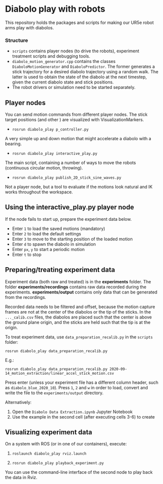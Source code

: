# Diabolo play with robots

This repository holds the packages and scripts for making our UR5e robot arms play with diabolos.


### Structure

- `scripts` contains player nodes (to drive the robots), experiment treatment scripts and debugging tools. 
- `diabolo_motion_generator.cpp` contains the classes `DiaboloMotionGenerator` and `DiaboloPredictor`. The former generates a stick trajectory for a desired diabolo trajectory using a random walk. The latter is used to obtain the state of the diabolo at the next timestep, given the current diabolo state and stick positions.
- The robot drivers or simulation need to be started separately.

## Player nodes

You can send motion commands from different player nodes. The stick target positions (and other ) are visualized with VisualizationMarkers.

* `rosrun diabolo_play p_controller.py`

A very simple up and down motion that might accelerate a diabolo with a bearing.

* `rosrun diabolo_play interactive_play.py`

The main script, containing a number of ways to move the robots (continuous circular motion, throwing).

* `rosrun diabolo_play publish_2D_stick_sine_waves.py`

Not a player node, but a tool to evaluate if the motions look natural and IK works throughout the workspace.


## Using the interactive_play.py player node

If the node fails to start up, prepare the experiment data below.

- Enter `1` to load the saved motions (mandatory)
- Enter `2` to load the default settings
- Enter `3` to move to the starting position of the loaded motion
- Enter `d` to spawn the diabolo in simulation
- Enter `px`, `y` to start a periodic motion
- Enter `t` to stop


## Preparing/treating experiment data

Experiment data (both raw and treated) is in the **experiments** folder. The folder **experiments/recordings** contains raw data recorded during the experiments. **experiments/output** contains only data that can be generated from the recordings.

Recorded data needs to be filtered and offset, because the motion capture frames are not at the center of the diabolos or the tip of the sticks. In the `..._calib.csv` files, the diabolos are placed such that the center is above the ground plane origin, and the sticks are held such that the tip is at the origin.

To treat experiment data, use `data_preparation_recalib.py` in the `scripts` folder:

```
rosrun diabolo_play data_preparation_recalib.py 
```

E.g.:

```
rosrun diabolo_play data_preparation_recalib.py 2020-09-14_motion_extraction/linear_accel_stick_motion.csv
```

Press enter (unless your experiment file has a different column header, such as `diabolo_blue_2020_10`). Press `1`, `2` and `w` in order to load, convert and write the file to the `experiments/output` directory.

Alternatively:

1. Open the `Diabolo Data Extraction.ipynb` Jupyter Notebook 
2. Use the example in the second cell (after executing cells 3-6) to create 


## Visualizing experiment data

On a system with ROS (or in one of our containers), execute:

1. `roslaunch diabolo_play rviz.launch`

2. `rosrun diabolo_play playback_experiment.py`

You can use the command-line interface of the second node to play back the data in Rviz.
